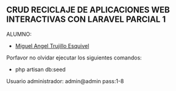 ## CRUD RECICLAJE DE APLICACIONES WEB INTERACTIVAS CON LARAVEL PARCIAL 1

ALUMNO:

- [Miguel Angel Trujillo Esquivel](https://github.com/piktamine)

Porfavor no olvidar ejecutar los siguientes comandos:

- php artisan db:seed

Usuario administrador:
    admin@admin
    pass:1-8
